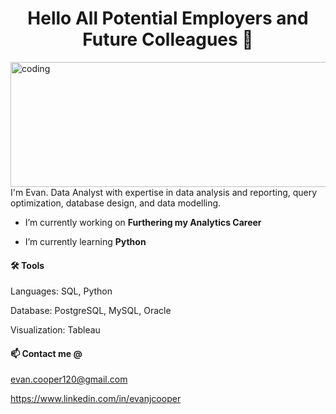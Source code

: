 <h1 align="center">Hello All Potential Employers and Future Colleagues 👋</h1> 
<img align="left" alt="coding" width="850" height="200" src="https://github.com/evanjcooper/evanjcooper/assets/149256581/c0cadce8-270b-40a0-91c0-9b31d92cb0b4">




 I'm Evan. Data Analyst with expertise in data analysis and reporting, query optimization, database design, and data modelling.

- I’m currently working on **Furthering my Analytics Career**

- I’m currently learning **Python** 

#### 🛠️ Tools
  
Languages: SQL, Python

Database: PostgreSQL, MySQL, Oracle

Visualization: Tableau 



#### 📫 Contact me @ 
evan.cooper120@gmail.com

https://www.linkedin.com/in/evanjcooper





